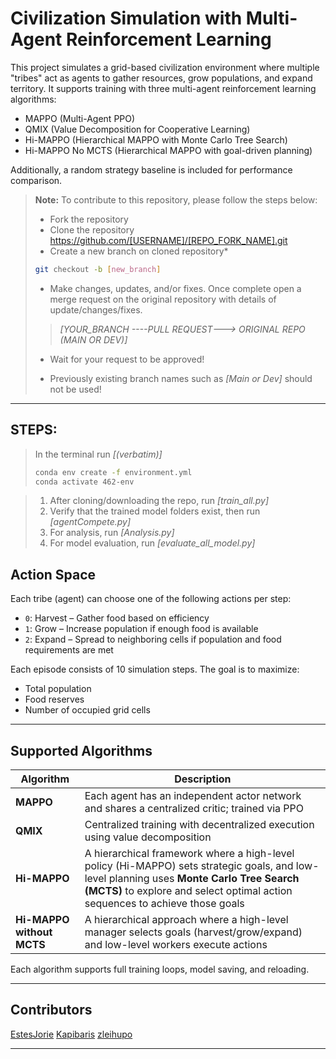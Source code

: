   # Civilization Simulation with Multi-Agent Reinforcement Learning

This project simulates a grid-based civilization environment where multiple "tribes" act as agents to gather resources, grow populations, and expand territory. It supports training with three multi-agent reinforcement learning algorithms:

- MAPPO (Multi-Agent PPO)
- QMIX (Value Decomposition for Cooperative Learning)
- Hi-MAPPO (Hierarchical MAPPO with Monte Carlo Tree Search)
- Hi-MAPPO No MCTS (Hierarchical MAPPO with goal-driven planning)

Additionally, a random strategy baseline is included for performance comparison.

> **Note:** To contribute to this repository, please follow the steps below:
>
> - Fork the repository 
> - Clone the repository https://github.com/[USERNAME]/[REPO_FORK_NAME].git
> - Create a new branch on cloned repository* 
>
>```bash 
>git checkout -b [new_branch]
>```
> - Make changes, updates, and/or fixes. Once complete open a merge request on the original repository with details of update/changes/fixes. 
>
>>*[YOUR_BRANCH ----PULL REQUEST---> ORIGINAL REPO (MAIN OR DEV)]*
>
> - Wait for your request to be approved!
>
> * Previously existing branch names such as *[Main or Dev]* should not be used!
---

## STEPS:

> In the terminal run *[(verbatim)]*
> ```bash
>conda env create -f environment.yml
>conda activate 462-env
>```

> 1. After cloning/downloading the repo, run *[train_all.py]*
> 2. Verify that the trained model folders exist, then run *[agentCompete.py]*
> 3. For analysis, run *[Analysis.py]*
> 4. For model evaluation, run *[evaluate_all_model.py]*

## Action Space

Each tribe (agent) can choose one of the following actions per step:

- `0`: Harvest – Gather food based on efficiency  
- `1`: Grow – Increase population if enough food is available  
- `2`: Expand – Spread to neighboring cells if population and food requirements are met  

Each episode consists of 10 simulation steps. The goal is to maximize:

- Total population  
- Food reserves  
- Number of occupied grid cells  

---

## Supported Algorithms

| Algorithm    | Description |
|--------------|-------------|
| **MAPPO**    | Each agent has an independent actor network and shares a centralized critic; trained via PPO |
| **QMIX**     | Centralized training with decentralized execution using value decomposition |
| **Hi-MAPPO** | A hierarchical framework where a high-level policy (Hi-MAPPO) sets strategic goals, and low-level planning uses **Monte Carlo Tree Search (MCTS)** to explore and select optimal action sequences to achieve those goals |
| **Hi-MAPPO without MCTS** | A hierarchical approach where a high-level manager selects goals (harvest/grow/expand) and low-level workers execute actions |

Each algorithm supports full training loops, model saving, and reloading.

--- 
## Contributors

[EstesJorie](https://github.com/EstesJorie)
[Kapibaris](https://github.com/Kapibaris)
[zleihupo](https://github.com/zleihupo)

---
